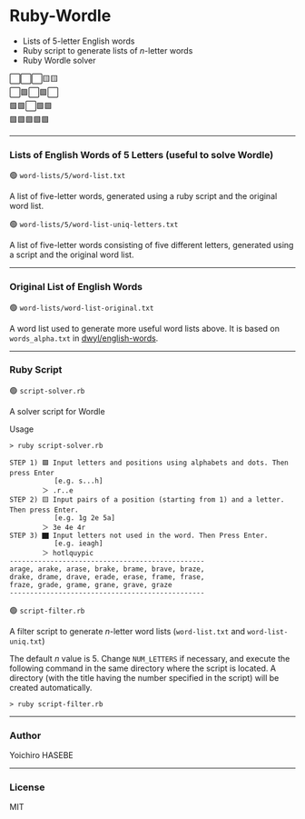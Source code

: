 # Ruby-Wordle

- Lists of 5-letter English words
- Ruby script to generate lists of *n*-letter words
- Ruby Wordle solver

⬜️⬜️⬜️🟨🟨 \
⬜️🟩⬜️🟩⬜️ \
🟩🟩⬜️🟩🟩 \
🟩🟩🟩🟩🟩

----

### Lists of English Words of 5 Letters (useful to solve Wordle)

🟢 `word-lists/5/word-list.txt`

A list of five-letter words, generated using a ruby script and the original word list.

🟢 `word-lists/5/word-list-uniq-letters.txt`

A list of five-letter words consisting of five different letters, generated using a script and the original word list.

----

### Original List of English Words

🟢 `word-lists/word-list-original.txt`

A word list used to generate more useful word lists above. It is based on `words_alpha.txt` in [dwyl/english-words](https://github.com/dwyl/english-words).

----

### Ruby Script

🟢 `script-solver.rb`

A solver script for Wordle

Usage

```plain-text
> ruby script-solver.rb

STEP 1) 🟩 Input letters and positions using alphabets and dots. Then press Enter
           [e.g. s...h]
        ＞ .r..e
STEP 2) 🟨 Input pairs of a position (starting from 1) and a letter. Then press Enter.
           [e.g. 1g 2e 5a]
        ＞ 3e 4e 4r
STEP 3) ⬛︎ Input letters not used in the word. Then Press Enter.
           [e.g. ieagh]
        ＞ hotlquypic
------------------------------------------------
arage, arake, arase, brake, brame, brave, braze, 
drake, drame, drave, erade, erase, frame, frase, 
fraze, grade, grame, grane, grave, graze
------------------------------------------------
```

🟢 `script-filter.rb`

A filter script to generate *n*-letter word lists (`word-list.txt` and `word-list-uniq.txt`)

The default *n* value is 5. Change `NUM_LETTERS` if necessary, and execute the following command in the same directory where the script is located. A directory (with the title having the number specified in the script) will be created automatically.

```
> ruby script-filter.rb
```

----

### Author

Yoichiro HASEBE

----

### License

MIT
